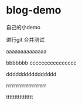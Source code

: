 # blog-demo
自己的小demo

进行git 合并测试

aaaaaaaaaaaaaa




bbbbbbb
cccccccccccccccc

dddddddddddddddd

rrrrrrrrrrrrrrrrrrrr

tttttttttttttttt




